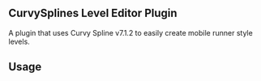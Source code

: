 ## CurvySplines Level Editor Plugin

A plugin that uses Curvy Spline v7.1.2 to easily create mobile runner style levels.

## Usage

